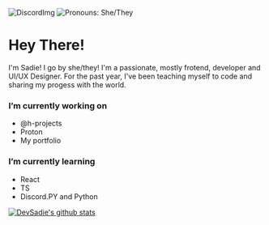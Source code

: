 ![DiscordImg](https://img.shields.io/badge/DISCORD-DevSadie%239078-blue?style=for-the-badge&logo=discord) ![Pronouns: She/They](https://img.shields.io/badge/pronouns-She%2FThey-green?style=for-the-badge)

# Hey There!
I'm Sadie! I go by she/they! I'm a passionate, mostly frotend, developer and UI/UX Designer. For the past year, I've been teaching myself to code and sharing my progess with the world.


### I’m currently working on
- @h-projects
- Proton
- My portfolio

### I’m currently learning 
- React
- TS
- Discord.PY and Python

[![DevSadie's github stats](https://github-readme-stats.vercel.app/api?username=DevSadie)](https://github.com/anuraghazra/github-readme-stats)
